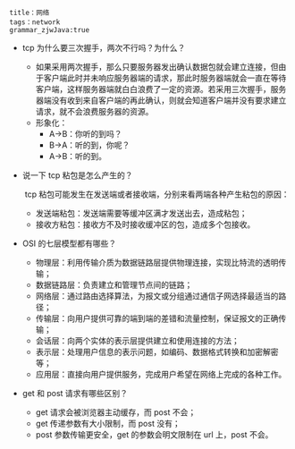 ```
title：网络
tags：network
grammar_zjwJava:true
```

- tcp 为什么要三次握手，两次不行吗？为什么？
  - 如果采用两次握手，那么只要服务器发出确认数据包就会建立连接，但由于客户端此时并未响应服务器端的请求，那此时服务器端就会一直在等待客户端，这样服务器端就白白浪费了一定的资源。若采用三次握手，服务器端没有收到来自客户端的再此确认，则就会知道客户端并没有要求建立请求，就不会浪费服务器的资源。
  - 形象化：
    - A->B：你听的到吗？
    - B->A：听的到，你呢？
    - A->B：听的到。
  
- 说一下 tcp 粘包是怎么产生的？

  ​	tcp 粘包可能发生在发送端或者接收端，分别来看两端各种产生粘包的原因：

  - 发送端粘包：发送端需要等缓冲区满才发送出去，造成粘包；
  - 接收方粘包：接收方不及时接收缓冲区的包，造成多个包接收。

- OSI 的七层模型都有哪些？

  - 物理层：利用传输介质为数据链路层提供物理连接，实现比特流的透明传输；
  - 数据链路层：负责建立和管理节点间的链路；
  - 网络层：通过路由选择算法，为报文或分组通过通信子网选择最适当的路径；
  - 传输层：向用户提供可靠的端到端的差错和流量控制，保证报文的正确传输；
  - 会话层：向两个实体的表示层提供建立和使用连接的方法；
  - 表示层：处理用户信息的表示问题，如编码、数据格式转换和加密解密等；
  - 应用层：直接向用户提供服务，完成用户希望在网络上完成的各种工作。

- get 和 post 请求有哪些区别？

  - get 请求会被浏览器主动缓存，而 post 不会；
  - get 传递参数有大小限制，而 post 没有；
  - post 参数传输更安全，get 的参数会明文限制在 url 上，post 不会。